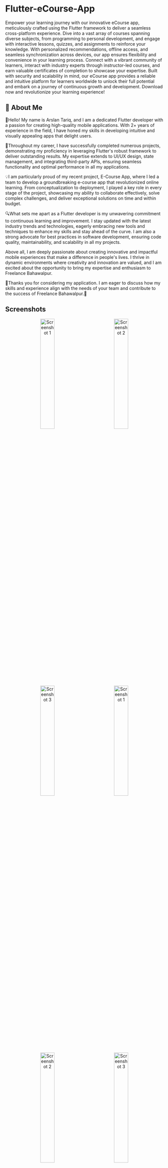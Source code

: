 
# Flutter-eCourse-App

Empower your learning journey with our innovative eCourse app, meticulously crafted using the Flutter framework to deliver a seamless cross-platform experience. Dive into a vast array of courses spanning diverse subjects, from programming to personal development, and engage with interactive lessons, quizzes, and assignments to reinforce your knowledge. With personalized recommendations, offline access, and seamless synchronization across devices, our app ensures flexibility and convenience in your learning process. Connect with a vibrant community of learners, interact with industry experts through instructor-led courses, and earn valuable certificates of completion to showcase your expertise. Built with security and scalability in mind, our eCourse app provides a reliable and intuitive platform for learners worldwide to unlock their full potential and embark on a journey of continuous growth and development. Download now and revolutionize your learning experience!

## 🚀 About Me

👋Hello! My name is Arslan Tariq, and I am a dedicated Flutter developer with a passion for creating high-quality mobile applications. With 2+ years of experience in the field, I have honed my skills in developing intuitive and visually appealing apps that delight users.

🚀Throughout my career, I have successfully completed numerous projects, demonstrating my proficiency in leveraging Flutter's robust framework to deliver outstanding results. My expertise extends to UI/UX design, state management, and integrating third-party APIs, ensuring seamless functionality and optimal performance in all my applications.

💡I am particularly proud of my recent project, E-Course App, where I led a team to develop a groundbreaking e-course app that revolutionized online learning. From conceptualization to deployment, I played a key role in every stage of the project, showcasing my ability to collaborate effectively, solve complex challenges, and deliver exceptional solutions on time and within budget.

🔍What sets me apart as a Flutter developer is my unwavering commitment to continuous learning and improvement. I stay updated with the latest industry trends and technologies, eagerly embracing new tools and techniques to enhance my skills and stay ahead of the curve. I am also a strong advocate for best practices in software development, ensuring code quality, maintainability, and scalability in all my projects.

Above all, I am deeply passionate about creating innovative and impactful mobile experiences that make a difference in people's lives. I thrive in dynamic environments where creativity and innovation are valued, and I am excited about the opportunity to bring my expertise and enthusiasm to Freelance Bahawalpur.

🙏Thanks you for considering my application. I am eager to discuss how my skills and experience align with the needs of your team and contribute to the success of Freelance Bahawalpur.🌟


## Screenshots
<p align="center">
  <img src="https://github.com/Arslan4546/Flutter-eCourse-App/blob/main/assets/screen%20shots/ss1.png" alt="Screenshot 1" width="30%" style="margin: 0 40px;"/>
  <img src="https://github.com/Arslan4546/Flutter-eCourse-App/blob/main/assets/screen%20shots/ss2.png" alt="Screenshot 2" width="30%" style="margin: 0 40px;"/>
  <img src="https://github.com/Arslan4546/Flutter-eCourse-App/blob/main/assets/screen%20shots/ss3.png" alt="Screenshot 3" width="30%" style="margin: 0 40px;"/>
   <img src="https://github.com/Arslan4546/Flutter-eCourse-App/blob/main/assets/screen%20shots/ss4.png" alt="Screenshot 1" width="30%" style="margin: 0 40px;"/>
  <img src="https://github.com/Arslan4546/Flutter-eCourse-App/blob/main/assets/screen%20shots/ss5.png" alt="Screenshot 2" width="30%" style="margin: 0 40px;"/>
  <img src="https://github.com/Arslan4546/Flutter-eCourse-App/blob/main/assets/screen%20shots/ss6.png" alt="Screenshot 3" width="30%" style="margin: 0 40px;"/>
   <img src="https://github.com/Arslan4546/Flutter-eCourse-App/blob/main/assets/screen%20shots/ss7.png" alt="Screenshot 1" width="30%" style="margin: 0 40px;"/>
  <img src="https://github.com/Arslan4546/Flutter-eCourse-App/blob/main/assets/screen%20shots/ss8.png" alt="Screenshot 2" width="30%" style="margin: 0 40px;"/>
  <img src="https://github.com/Arslan4546/Flutter-eCourse-App/blob/main/assets/screen%20shots/ss9.png" alt="Screenshot 3" width="30%" style="margin: 0 40px;"/>
   <img src="https://github.com/Arslan4546/Flutter-eCourse-App/blob/main/assets/screen%20shots/ss10.png" alt="Screenshot 1" width="30%" style="margin: 0 40px;"/>
  <img src="https://github.com/Arslan4546/Flutter-eCourse-App/blob/main/assets/screen%20shots/ss11.png" alt="Screenshot 2" width="30%" style="margin: 0 40px;"/>
  <img src="https://github.com/Arslan4546/Flutter-eCourse-App/blob/main/assets/screen%20shots/ss12.png" alt="Screenshot 3" width="30%" style="margin: 0 40px;"/>
   <img src="https://github.com/Arslan4546/Flutter-eCourse-App/blob/main/assets/screen%20shots/ss13.png" alt="Screenshot 1" width="30%" style="margin: 0 40px;"/>
  <img src="https://github.com/Arslan4546/Flutter-eCourse-App/blob/main/assets/screen%20shots/ss14.png" alt="Screenshot 2" width="30%" style="margin: 0 40px;"/>
</p>

## Contact Me

LinkedIn:https://www.linkedin.com/in/arslan4546/
GitHub:https://github.com/Arslan4546
Facebook:https://www.Facebook.com/Arslan4546
Instagram:https://www.instagram.com/arslantariq4546
Email: arslantariq4546@gmail.com


